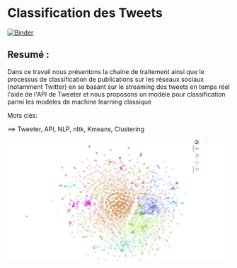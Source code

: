 # Classification des Tweets 
[![Binder](https://mybinder.org/badge_logo.svg)](https://mybinder.org/v2/gh/WissalFarjallah/Tweets_Clustering/main?filepath=MyTweetsProject.ipynb)

## Resumé : 
Dans ce travail nous présentons la chaine de traitement ainsi que le processus de classification de publications sur les réseaux sociaux (notamment Twitter) en se basant sur le streaming des tweets en temps réel l'aide de l'API de Tweeter et nous proposons un modèle pour classification parmi les modeles de machine learning classique

Mots clés:

==> Tweeter, API, NLP, nltk, Kmeans, Clustering

![Visualisation des Tweets en fonction des Clusters](https://github.com/WissalFarjallah/Tweets_Clustering/blob/main/tweet.gif)


